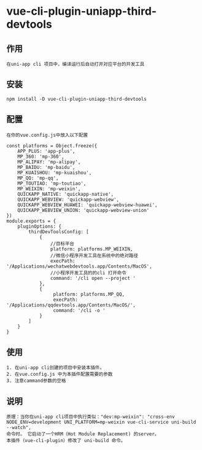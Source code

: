 # vue-cli-plugin-uniapp-third-devtools

## 作用
    在uni-app cli 项目中，编译运行后自动打开对应平台的开发工具
## 安装
    npm install -D vue-cli-plugin-uniapp-third-devtools
## 配置
    在你的vue.config.js中放入以下配置
    
    const platforms = Object.freeze({
        APP_PLUS: 'app-plus',
        MP_360: 'mp-360',
        MP_ALIPAY: 'mp-alipay',
        MP_BAIDU: 'mp-baidu',
        MP_KUAISHOU: 'mp-kuaishou',
        MP_QQ: 'mp-qq',
        MP_TOUTIAO: 'mp-toutiao',
        MP_WEIXIN: 'mp-weixin',
        QUICKAPP_NATIVE: 'quickapp-native',
        QUICKAPP_WEBVIEW: 'quickapp-webview',
        QUICKAPP_WEBVIEW_HUAWEI: 'quickapp-webview-huawei',
        QUICKAPP_WEBVIEW_UNION: 'quickapp-webview-union'
    })
    module.exports = {
        pluginOptions: {
            thirdDevToolsConfig: [
                {
                    //目标平台
                    platform: platforms.MP_WEIXIN,
                    //微信小程序开发工具在系统中的绝对路径
                    execPath: '/Applications/wechatwebdevtools.app/Contents/MacOS',
                    //小程序开发工具的的cli 打开命令
                    command: '/cli open --project '
                },
                {
                     platform: platforms.MP_QQ,
                     execPath: '/Applications/qqdevtools.app/Contents/MacOS/',
                     command: '/cli -o '   
                }
            ]
        }
    }
    
## 使用
    1. 在uni-app cli创建的项目中安装本插件。
    2. 在vue.config.js 中为本插件配置需要的参数
    3. 注意cammand参数的空格
## 说明
    原理：当你在uni-app cli项目中执行类似："dev:mp-weixin": "cross-env NODE_ENV=development UNI_PLATFORM=mp-weixin vue-cli-service uni-build --watch",
    命令时。 它启动了一个HRM（Hot Module Replacement) 的server。
    本插件（vue-cli-plugin）修改了 uni-build 命令。
